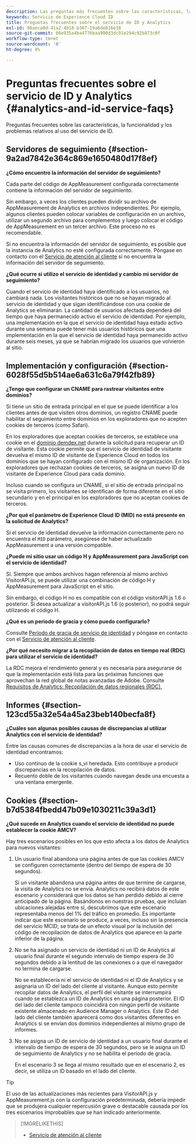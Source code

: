 ```yaml
---
description: Las preguntas más frecuentes sobre las características, la funcionalidad y los problemas relativos al uso del servicio de identidad de Experience Cloud.
keywords: Servicio de Experience Cloud ID
title: Preguntas frecuentes sobre el servicio de ID y Analytics
exl-id: 98aeca0d-41a2-4b18-b307-19a6de816e38
source-git-commit: 06e935a4ba4776baa900d3dc91e294c92b873c0f
workflow-type: tm+mt
source-wordcount: '0'
ht-degree: 0%

---
```


# Preguntas frecuentes sobre el servicio de ID y Analytics {#analytics-and-id-service-faqs}

Preguntas frecuentes sobre las características, la funcionalidad y los problemas relativos al uso del servicio de ID.

## Servidores de seguimiento {#section-9a2ad7842e364c869e1650480d17f8ef}

**¿Cómo encuentro la información del servidor de seguimiento?**

Cada parte del código de AppMeasurement configurada correctamente contiene la información del servidor de seguimiento.

Sin embargo, a veces los clientes pueden dividir su archivo de AppMeasurement de Analytics en archivos independientes. Por ejemplo, algunos clientes pueden colocar variables de configuración en un archivo, utilizar un segundo archivo para complementos y luego colocar el código de AppMeasurement en un tercer archivo. Este proceso no es recomendable.

Si no encuentra la información del servidor de seguimiento, es posible que la instancia de Analytics no esté configurada correctamente. Póngase en contacto con el [Servicio de atención al cliente](https://helpx.adobe.com/es/marketing-cloud/contact-support.html) si no encuentra la información del servidor de seguimiento.

**¿Qué ocurre si utilizo el servicio de identidad y cambio mi servidor de seguimiento?**

Cuando el servicio de identidad haya identificado a los usuarios, no cambiará nada. Los visitantes históricos que no se hayan migrado al servicio de identidad y que sigan identificándose con una cookie de Analytics se eliminarán. La cantidad de usuarios afectada dependerá del tiempo que haya permanecido activo el servicio de identidad. Por ejemplo, una implementación en la que el servicio de identidad haya estado activo durante una semana puede tener más usuarios históricos que una implementación en la que el servicio de identidad haya permanecido activo durante seis meses, ya que se habrían migrado los usuarios que volvieron al sitio.

## Implementación y configuración {#section-6028f55d5b514ae6a631c6a79f42fb89}

**¿Tengo que configurar un CNAME para rastrear visitantes entre dominios?**

Si tiene un sitio de entrada principal en el que se puede identificar a los clientes antes de que visiten otros dominios, un registro CNAME puede habilitar el seguimiento entre dominios en los exploradores que no acepten cookies de terceros (como Safari).

En los exploradores que aceptan cookies de terceros, se establece una cookie en el [dominio demdex.net](https://docs.adobe.com/content/help/es-ES/audience-manager/user-guide/reference/demdex-calls.html) durante la solicitud para recuperar un ID de visitante. Esta cookie permite que el servicio de identidad de visitante devuelva el mismo ID de visitante de Experience Cloud en todos los dominios que se hayan configurado con el mismo ID de organización. En los exploradores que rechazan cookies de terceros, se asigna un nuevo ID de visitante de Experience Cloud para cada dominio.

Incluso cuando se configura un CNAME, si el sitio de entrada principal no se visita primero, los visitantes se identifican de forma diferente en el sitio secundario y en el principal en los exploradores que no aceptan cookies de terceros.

**¿Por qué el parámetro de Experience Cloud ID (MID) no está presente en la solicitud de Analytics?**

Si el servicio de identidad devuelve la información correctamente pero no encuentra el `MID` parámetro, asegúrese de haber actualizado AppMeasurement a una versión compatible.

**¿Puede mi sitio usar un código H y AppMeasurement para JavaScript con el servicio de identidad?**

Sí. Siempre que ambos archivos hagan referencia al mismo archivo VisitorAPI.js, se puede utilizar una combinación de código H y AppMeasurement para JavaScript en el sitio.

Sin embargo, el código H no es compatible con el código visitorAPI.js 1.6 o posterior. Si desea actualizar a visitorAPI.js 1.6 (o posterior), no podrá seguir utilizando el código H.

**¿Qué es un periodo de gracia y cómo puedo configurarlo?**

Consulte [Período de gracia de servicio de identidad](../reference/analytics-reference/grace-period.md) y póngase en contacto con el [Servicio de atención al cliente](https://helpx.adobe.com/marketing-cloud/contact-support.html).

**¿Por qué necesito migrar a la recopilación de datos en tiempo real (RDC) para utilizar el servicio de identidad?**

La RDC mejora el rendimiento general y es necesaria para asegurarse de que la implementación está lista para las próximas funciones que aprovechan la red global de notas avanzadas de Adobe. Consulte [Requisitos de Analytics: Recopilación de datos regionales (RDC). ](../reference/requirements.md#section-7d04bb013bc84a25bae3b148bc0ca25f)

## Informes {#section-123cd55a32e54a45a23beb140becfa8f}

**¿Cuáles son algunas posibles causas de discrepancias al utilizar Analytics con el servicio de identidad?**

Entre las causas comunes de discrepancias a la hora de usar el servicio de identidad encontramos:

* Uso continuo de la cookie s_vi heredada. Esto contribuye a producir discrepancias en la recopilación de datos.
* Recuento doble de los visitantes cuando navegan desde una encuesta a una ventana emergente.

## Cookies  {#section-b7d5384fbedd47b09e1030211c39a3d1}

**¿Qué sucede en Analytics cuando el servicio de identidad no puede establecer la cookie AMCV?**

Hay tres escenarios posibles en los que esto afecta a los datos de Analytics para nuevos visitantes:

1. Un usuario final abandona una página antes de que las cookies AMCV se configuren correctamente (dentro del tiempo de espera de 30 segundos).

   Si un visitante abandona una página antes de que termine de cargarse, la visita de Analytics no se envía. Analytics no recibirá datos de este escenario y considerará que los datos se han perdido debido al cierre anticipado de la página. Basándonos en nuestras pruebas, que incluían ubicaciones alejadas entre sí, descubrimos que este escenario representaba menos del 1% del tráfico en promedio. Es importante indicar que este escenario se produce, a veces, incluso sin la presencia del servicio MCID; se trata de un efecto visual por la inclusión del código de recopilación de datos de Analytics que aparece en la parte inferior de la página.

1. No se ha asignado un servicio de identidad ni un ID de Analytics al usuario final durante el segundo intervalo de tiempo espera de 30 segundos debido a la lentitud de las conexiones o a que el navegador no termina de cargarse.

   No se establecería ni el servicio de identidad ni el ID de Analytics y se asignaría un ID del lado del cliente al visitante. Aunque esto permite recopilar datos de Analytics, el perfil del visitante se interrumpirá cuando se establezca un ID de Analytics en una página posterior. El ID del lado del cliente tampoco coincidirá con ningún perfil de visitante existente almacenado en Audience Manager o Analytics. Este ID del lado del cliente también aparecerá como dos visitantes diferentes en Analytics si se envían dos dominios independientes al mismo grupo de informes.

1. No se asigna un ID de servicio de identidad a un usuario final durante el intervalo de tiempo de espera de 30 segundos, pero se le asigna un ID de seguimiento de Analytics y no se habilita el período de gracia.

   En el escenario 3 se llega al mismo resultado que en el escenario 2, es decir, se utiliza un ID basado en el lado del cliente.

>[!TIP]
>
>El uso de las actualizaciones más recientes para VisitorAPI.js y AppMeasurement.js con la configuración predeterminada, debería impedir que se produjera cualquier repercusión grave o destacable causada por los tres escenarios improbables que se han indicado anteriormente.

>[!MORELIKETHIS]
>
>* [Servicio de atención al cliente](https://helpx.adobe.com/marketing-cloud/contact-support.html)

